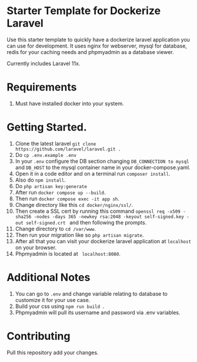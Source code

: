 # Starter Template for Dockerize Laravel
Use this starter template to quickly have a dockerize laravel application you can use for development. It uses nginx for webserver, mysql for database, redis for your caching needs and phpmyadmin as a database viewer. 

Currently includes Laravel 11x.

# Requirements
1. Must have installed docker into your system. 

# Getting Started.
1. Clone the latest laravel ``git clone https://github.com/laravel/laravel.git . ``
2. Do `` cp .env.example .env ``
3. In your `` .env `` configure the DB section changing `` DB_CONNECTION to mysql `` and `` DB_HOST `` to the mysql container name in your docker-compose.yaml.
4. Open it in a code editor and on a terminal run `` composer install ``.
5. Also do ``npm install``.
6. Do `` php artisan key:generate ``
7. After run `` docker compose up --build ``.
8. Then run `` docker compose exec -it app sh ``.
9. Change directory like this `` cd docker/nginx/ssl/ ``.
10. Then create a SSL cert by running this command ``openssl req -x509 -sha256 -nodes -days 365 -newkey rsa:2048 -keyout self-signed.key -out self-signed.crt `` and then following the prompts.
11. Change directory to `` cd /var/www ``.
12. Then run your migration like so `` php artisan migrate ``.
13. After all that you can visit your dockerize laravel application at `` localhost `` on your browser.
14. Phpmyadmin is located at `` localhost:8080``.

# Additional Notes
1. You can go to `` .env `` and change variable relating to database to customize it for your use case.
2. Build your css using ``npm run build ``.
3. Phpmyadmin will pull its username and password via .env variables.

# Contributing
Pull this repository add your changes.
